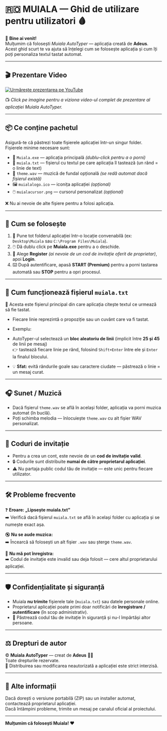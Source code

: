 # 🇷🇴 **MUIALA — Ghid de utilizare pentru utilizatori** 🩸

👋 **Bine ai venit!**  
Mulțumim că folosești *Muiala AutoTyper* — aplicația creată de **Adeus**.  
Acest ghid scurt te va ajuta să înțelegi cum se folosește aplicația și cum îți poți personaliza textul tastat automat.

---

## 🎬 Prezentare Video

[![Urmărește prezentarea pe YouTube](https://img.youtube.com/vi/2JM2sbTUuKY/maxresdefault.jpg)](https://youtu.be/2JM2sbTUuKY)

📺 *Click pe imagine pentru a viziona video-ul complet de prezentare al aplicației Muiala AutoTyper.*

---

## 📦 Ce conține pachetul

Asigură-te că păstrezi toate fișierele aplicației într-un singur folder.  
Fișierele minime necesare sunt:

- 🧠 `Muiala.exe` — aplicația principală *(dublu-click pentru a o porni)*  
- 📝 `muiala.txt` — fișierul cu textul pe care aplicația îl tastează (un rând = o linie de text)  
- 🎵 `theme.wav` — muzică de fundal opțională *(se redă automat dacă fișierul există)*  
- 🖼️ `muialalogo.ico` — iconița aplicației *(opțional)*  
- 🖱️ `muialacursor.png` — cursorul personalizat *(opțional)*  

❌ Nu ai nevoie de alte fișiere pentru a folosi aplicația.

---

## 🚀 Cum se folosește

1. 📁 Pune tot folderul aplicației într-o locație convenabilă (ex: `Desktop\Muiala` sau `C:\Program Files\Muiala`).  
2. 🖱️ Dă dublu click pe **Muiala.exe** pentru a o deschide.  
3. 🔑 Alege **Register** *(ai nevoie de un cod de invitație oferit de proprietar)*, apoi **Login**.  
4. ⌨️ După autentificare, apasă **START (Premium)** pentru a porni tastarea automată sau **STOP** pentru a opri procesul.  

---

## 🧾 Cum funcționează fișierul `muiala.txt`

📄 Acesta este fișierul principal din care aplicația citește textul ce urmează să fie tastat.

- Fiecare linie reprezintă o propoziție sau un cuvânt care va fi tastat.  
- Exemplu:

- AutoTyper-ul selectează un **bloc aleatoriu de linii** (implicit între **25 și 45** de linii pe mesaj)  
👉 tastează fiecare linie pe rând, folosind `Shift+Enter` între ele și `Enter` la finalul blocului.  
- 💡 **Sfat:** evită rândurile goale sau caractere ciudate — păstrează o linie = un mesaj curat.

---

## 🎧 Sunet / Muzică

- Dacă fișierul `theme.wav` se află în același folder, aplicația va porni muzica automat (în buclă).  
- Poți schimba melodia — înlocuiește `theme.wav` cu alt fișier WAV personalizat.  

---

## 🧩 Coduri de invitație

- Pentru a crea un cont, este nevoie de un **cod de invitație valid**.  
- 🔒 Codurile sunt distribuite **numai de către proprietarul aplicației**.  
- ⚠️ Nu partaja public codul tău de invitație — este unic pentru fiecare utilizator.

---

## 🛠️ Probleme frecvente

❓ **Eroare: „Lipsește muiala.txt”**  
➡️ Verifică dacă fișierul `muiala.txt` se află în același folder cu aplicația și se numește exact așa.  

🔇 **Nu se aude muzica:**  
➡️ Încearcă să folosești un alt fișier `.wav` sau șterge `theme.wav`.  

🔐 **Nu mă pot înregistra:**  
➡️ Codul de invitație este invalid sau deja folosit — cere altul proprietarului aplicației.

---

## 🛡️ Confidențialitate și siguranță

- Muiala **nu trimite** fișierele tale (`muiala.txt`) sau datele personale online.  
- Proprietarul aplicației poate primi doar notificări de **înregistrare / autentificare** (în scop administrativ).  
- 🔑 Păstrează codul tău de invitație în siguranță și nu-l împărtăși altor persoane.

---

## ⚖️ Drepturi de autor

© **Muiala AutoTyper** — creat de **Adeus** 🧛‍♂️  
Toate drepturile rezervate.  
📜 Distribuirea sau modificarea neautorizată a aplicației este strict interzisă.

---

## 💬 Alte informații

Dacă dorești o versiune portabilă (ZIP) sau un installer automat, contactează proprietarul aplicației.  
Dacă întâmpini probleme, trimite un mesaj pe canalul oficial al proiectului.

---

**Mulțumim că folosești Muiala! ❤️**
